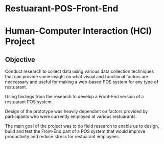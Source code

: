 # Restuarant-POS-Front-End

# Human-Computer Interaction (HCI) Project

## Objective
Conduct research to collect data using various data collection techniques that can provide some insight on what visual and functional factors are neccessary and useful for making a web-based POS system for any type of restuarant.

Using findings from the research to develop a Front-End version of a restuarant POS system.

Design of the prototype was heavily dependant on factors provided by participants who were currently employed at various restuarants.

The main goal of the project was to do field research to enable us to design, build and test the Front-End part of a POS system that would improve productivity and reduce stress for restuarant employees.

